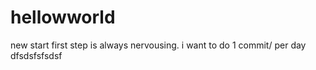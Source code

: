 # hellowworld
new start
first step is always nervousing. i want to do 1 commit/ per day  
dfsdsfsfsdsf
